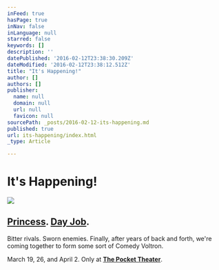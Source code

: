 ```yaml
---
inFeed: true
hasPage: true
inNav: false
inLanguage: null
starred: false
keywords: []
description: ''
datePublished: '2016-02-12T23:38:30.209Z'
dateModified: '2016-02-12T23:38:12.512Z'
title: "It's Happening!"
author: []
authors: []
publisher:
  name: null
  domain: null
  url: null
  favicon: null
sourcePath: _posts/2016-02-12-its-happening.md
published: true
url: its-happening/index.html
_type: Article

---
```

# It's Happening!
![](https://the-grid-user-content.s3-us-west-2.amazonaws.com/51c5359b-3a45-400c-b0ba-e10467081536.png)

## [Princess][0]. [Day Job][1]. 

Bitter rivals. Sworn enemies. Finally, after years of back and forth, we're coming together to form some sort of Comedy Voltron. 

March 19, 26, and April 2\. Only at **[The Pocket Theater][2]**. 

[0]: http://buttholemassage.com/
[1]: https://www.facebook.com/DayJobComedy
[2]: http://thepocket.org/see
